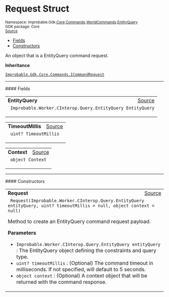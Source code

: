 
# Request Struct
<sup>
Namespace: Improbable.Gdk.<a href="{{urlRoot}}/api/core-index">Core</a>.<a href="{{urlRoot}}/api/core/commands-index">Commands</a>.<a href="{{urlRoot}}/api/core/commands/world-commands">WorldCommands</a>.<a href="{{urlRoot}}/api/core/commands/world-commands/entity-query">EntityQuery</a><br/>
GDK package: Core<br/>
<a href="https://www.github.com/spatialos/gdk-for-unity/blob/b136dc2b/workers/unity/Packages/com.improbable.gdk.core/Commands/WorldCommands/EntityQuery.cs/#L19">Source</a>
<style>
a code {
                    padding: 0em 0.25em!important;
}
code {
                    background-color: #ffffff!important;
}
</style>
</sup>
<nav id="pageToc" class="page-toc"><ul><li><a href="#fields">Fields</a>
<li><a href="#constructors">Constructors</a>
</ul></nav>

</p>



<p>An object that is a EntityQuery command request. </p>



</p>

<b>Inheritance</b>

<code><a href="{{urlRoot}}/api/core/commands/i-command-request">Improbable.Gdk.Core.Commands.ICommandRequest</a></code>






</p>
<hr style="width:100%; border-top-color:#d8d8d8" />
#### Fields


</p>




<table width="100%">
    <tr>
        <td style="border-right:none"><b>EntityQuery</b></td>
        <td style="border-left:none; text-align:right"><a href="https://www.github.com/spatialos/gdk-for-unity/blob/b136dc2b/workers/unity/Packages/com.improbable.gdk.core/Commands/WorldCommands/EntityQuery.cs/#L21">Source</a></td>
    </tr>
    <tr>
        <td colspan="2">
<code> Improbable.Worker.CInterop.Query.EntityQuery EntityQuery</code></p>


</td>
    </tr>
</table>


<table width="100%">
    <tr>
        <td style="border-right:none"><b>TimeoutMillis</b></td>
        <td style="border-left:none; text-align:right"><a href="https://www.github.com/spatialos/gdk-for-unity/blob/b136dc2b/workers/unity/Packages/com.improbable.gdk.core/Commands/WorldCommands/EntityQuery.cs/#L22">Source</a></td>
    </tr>
    <tr>
        <td colspan="2">
<code> uint? TimeoutMillis</code></p>


</td>
    </tr>
</table>


<table width="100%">
    <tr>
        <td style="border-right:none"><b>Context</b></td>
        <td style="border-left:none; text-align:right"><a href="https://www.github.com/spatialos/gdk-for-unity/blob/b136dc2b/workers/unity/Packages/com.improbable.gdk.core/Commands/WorldCommands/EntityQuery.cs/#L23">Source</a></td>
    </tr>
    <tr>
        <td colspan="2">
<code> object Context</code></p>


</td>
    </tr>
</table>







</p>
<hr style="width:100%; border-top-color:#d8d8d8" />
#### Constructors


</p>




<table width="100%">
    <tr>
        <td style="border-right:none"><b>Request</b></td>
        <td style="border-left:none; text-align:right"><a href="https://www.github.com/spatialos/gdk-for-unity/blob/b136dc2b/workers/unity/Packages/com.improbable.gdk.core/Commands/WorldCommands/EntityQuery.cs/#L36">Source</a></td>
    </tr>
    <tr>
        <td colspan="2">
<code> Request(Improbable.Worker.CInterop.Query.EntityQuery entityQuery, uint? timeoutMillis = null, object context = null)</code></p>
Method to create an EntityQuery command request payload. 


</p>

<b>Parameters</b>

<ul>
<li><code>Improbable.Worker.CInterop.Query.EntityQuery entityQuery</code> : The EntityQuery object defining the constraints and query type.</li>
<li><code>uint? timeoutMillis</code> : (Optional) The command timeout in milliseconds. If not specified, will default to 5 seconds. </li>
<li><code>object context</code> : (Optional) A context object that will be returned with the command response. </li>
</ul>





</td>
    </tr>
</table>






